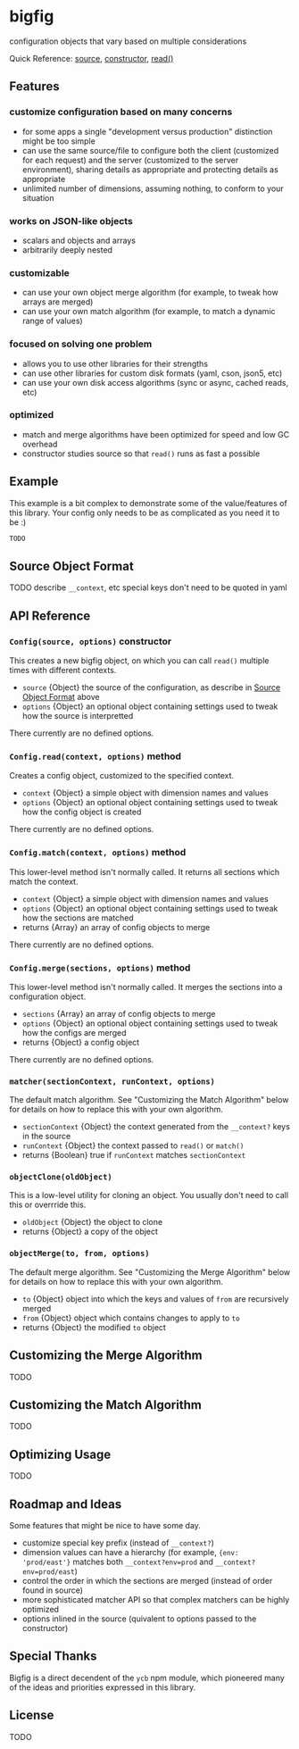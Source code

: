 bigfig
======
configuration objects that vary based on multiple considerations

Quick Reference:
[source](#source),
[constructor](#constructor),
[read()](#read)


Features <a name="features"></a>
--------

### customize configuration based on many concerns
* for some apps a single "development versus production" distinction might be
  too simple
* can use the same source/file to configure both the client (customized for
  each request) and the server (customized to the server environment), sharing
  details as appropriate and protecting details as appropriate
* unlimited number of dimensions, assuming nothing, to conform to your
  situation

### works on JSON-like objects
* scalars and objects and arrays
* arbitrarily deeply nested

### customizable
* can use your own object merge algorithm (for example, to tweak how arrays
  are merged)
* can use your own match algorithm (for example, to match a dynamic range of
  values)

### focused on solving one problem
* allows you to use other libraries for their strengths
* can use other libraries for custom disk formats (yaml, cson, json5, etc)
* can use your own disk access algorithms (sync or async, cached reads, etc)

### optimized
* match and merge algorithms have been optimized for speed and low GC overhead
* constructor studies source so that `read()` runs as fast a possible



Example <a name="example"></a>
-------
This example is a bit complex to demonstrate some of the value/features of this library.
Your config only needs to be as complicated as you need it to be :)

```js
TODO
```



Source Object Format <a name="source"></a>
--------------------
TODO
describe `__context`, etc
special keys don't need to be quoted in yaml



API Reference <a name="api"></a>
-------------

### `Config(source, options)` constructor <a name="constructor"></a>
This creates a new bigfig object, on which you can call `read()` multiple
times with different contexts.

* `source` {Object} the source of the configuration, as describe in [Source
  Object Format](#source) above
* `options` {Object} an optional object containing settings used to tweak how
  the source is interpretted

There currently are no defined options.


### `Config.read(context, options)` method <a name="read"></a>
Creates a config object, customized to the specified context.

* `context` {Object} a simple object with dimension names and values
* `options` {Object} an optional object containing settings used to tweak how
  the config object is created

There currently are no defined options.


### `Config.match(context, options)` method <a name="match"></a>
This lower-level method isn't normally called. It returns all sections which
match the context.

* `context` {Object} a simple object with dimension names and values
* `options` {Object} an optional object containing settings used to tweak how
  the sections are matched
* returns {Array} an array of config objects to merge

There currently are no defined options.


### `Config.merge(sections, options)` method <a name="merge"></a>
This lower-level method isn't normally called. It merges the sections into a
configuration object.

* `sections` {Array} an array of config objects to merge
* `options` {Object} an optional object containing settings used to tweak how
  the configs are merged
* returns {Object} a config object

There currently are no defined options.


### `matcher(sectionContext, runContext, options)` <a name="matcher"></a>
The default match algorithm. See "Customizing the Match Algorithm" below for
details on how to replace this with your own algorithm.

* `sectionContext` {Object} the context generated from the `__context?` keys
  in the source
* `runContext` {Object} the context passed to `read()` or `match()`
* returns {Boolean} true if `runContext` matches `sectionContext`


### `objectClone(oldObject)` <a name="objectClone"></a>
This is a low-level utility for cloning an object. You usually don't need to
call this or overrride this.

* `oldObject` {Object} the object to clone
* returns {Object} a copy of the object


### `objectMerge(to, from, options)` <a name="objectMerge"></a>
The default merge algorithm. See "Customizing the Merge Algorithm" below for
details on how to replace this with your own algorithm.

* `to` {Object} object into which the keys and values of `from` are
  recursively merged
* `from` {Object} object which contains changes to apply to `to`
* returns {Object} the modified `to` object



Customizing the Merge Algorithm <a name="custom-merge"></a>
-------------------------------
TODO



Customizing the Match Algorithm <a name="custom-match"></a>
-------------------------------
TODO



Optimizing Usage <a name="optimizing"></a>
----------------
TODO



Roadmap and Ideas <a name="ideas"></a>
-----------------
Some features that might be nice to have some day.

* customize special key prefix (instead of `__context?`)
* dimension values can have a hierarchy (for example, `{env: 'prod/east'}`
  matches both `__context?env=prod` and `__context?env=prod/east`)
* control the order in which the sections are merged (instead of order found
  in source)
* more sophisticated matcher API so that complex matchers can be highly
  optimized
* options inlined in the source (quivalent to options passed to the constructor)



Special Thanks <a name="thanks"></a>
--------------
Bigfig is a direct decendent of the `ycb` npm module, which pioneered many of
the ideas and priorities expressed in this library.



License <a name="license"></a>
-------
TODO



